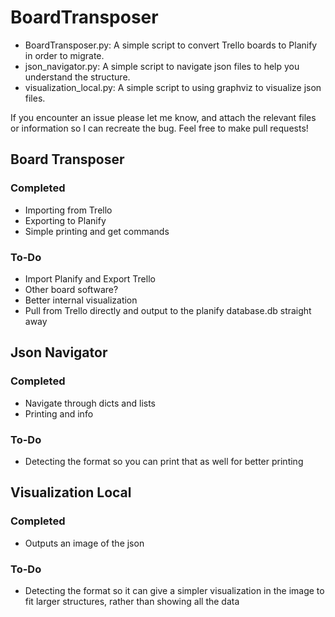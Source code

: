 # BoardTransposer
- BoardTransposer.py: A simple script to convert Trello boards to Planify in order to migrate.
- json_navigator.py: A simple script to navigate json files to help you understand the structure.
- visualization_local.py: A simple script to using graphviz to visualize json files.

If you encounter an issue please let me know, and attach the relevant files or information so I can recreate the bug.
Feel free to make pull requests!

## Board Transposer

### Completed

- Importing from Trello
- Exporting to Planify
- Simple printing and get commands

### To-Do

- Import Planify and Export Trello
- Other board software?
- Better internal visualization
- Pull from Trello directly and output to the planify database.db straight away

## Json Navigator

### Completed

- Navigate through dicts and lists
- Printing and info

### To-Do

- Detecting the format so you can print that as well for better printing

## Visualization Local

### Completed

- Outputs an image of the json

### To-Do

- Detecting the format so it can give a simpler visualization in the image to fit larger structures, rather than showing all the data
